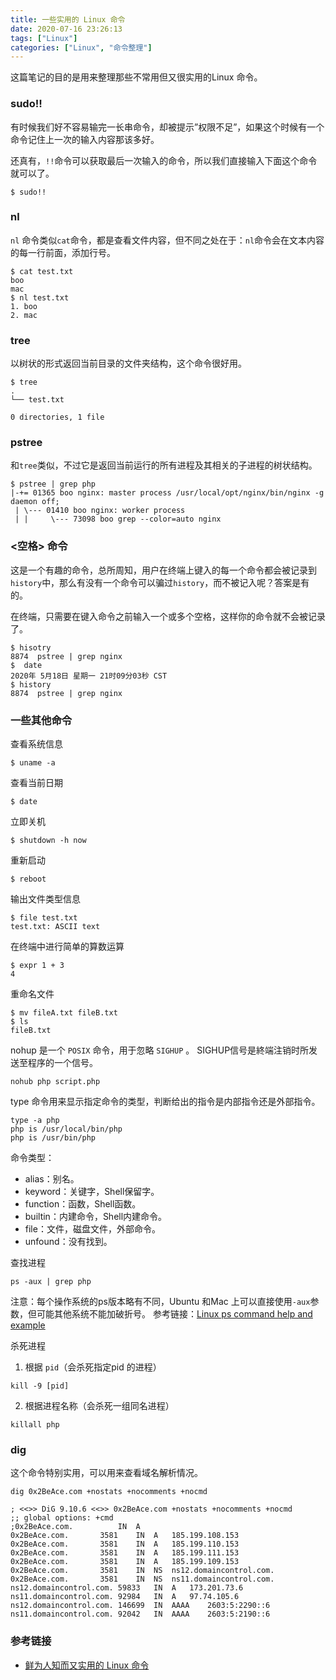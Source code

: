 ```yaml
---
title: 一些实用的 Linux 命令
date: 2020-07-16 23:26:13
tags: ["Linux"]
categories: ["Linux", "命令整理"]
---
```


这篇笔记的目的是用来整理那些不常用但又很实用的Linux 命令。

<!-- more -->

### sudo!!
有时候我们好不容易输完一长串命令，却被提示”权限不足”，如果这个时候有一个命令记住上一次的输入内容那该多好。

还真有，`!!`命令可以获取最后一次输入的命令，所以我们直接输入下面这个命令就可以了。
```
$ sudo!!
```

### nl
`nl` 命令类似`cat`命令，都是查看文件内容，但不同之处在于：`nl`命令会在文本内容的每一行前面，添加行号。

```
$ cat test.txt
boo
mac
$ nl test.txt
1. boo
2. mac
```

### tree
以树状的形式返回当前目录的文件夹结构，这个命令很好用。

```
$ tree 
.
└── test.txt

0 directories, 1 file
```

### pstree
和`tree`类似，不过它是返回当前运行的所有进程及其相关的子进程的树状结构。
```
$ pstree | grep php
|-+= 01365 boo nginx: master process /usr/local/opt/nginx/bin/nginx -g daemon off;
 | \--- 01410 boo nginx: worker process
 | |     \--- 73098 boo grep --color=auto nginx
```

### <空格> 命令
这是一个有趣的命令，总所周知，用户在终端上键入的每一个命令都会被记录到`history`中，那么有没有一个命令可以骗过`history`，而不被记入呢？答案是有的。

在终端，只需要在键入命令之前输入一个或多个空格，这样你的命令就不会被记录了。
```
$ hisotry
8874  pstree | grep nginx
$  date
2020年 5月18日 星期一 21时09分03秒 CST
$ history
8874  pstree | grep nginx
```

### 一些其他命令
查看系统信息
```
$ uname -a 
```

查看当前日期
```
$ date
```

立即关机
```
$ shutdown -h now
```

重新启动
```
$ reboot
```

输出文件类型信息
```
$ file test.txt
test.txt: ASCII text
```

在终端中进行简单的算数运算
```
$ expr 1 + 3
4 
```

重命名文件
```
$ mv fileA.txt fileB.txt
$ ls
fileB.txt
```

nohup 是一个 `POSIX` 命令，用于忽略 `SIGHUP` 。 SIGHUP信号是終端注销时所发送至程序的一个信号。

```
nohub php script.php
```

type 命令用来显示指定命令的类型，判断给出的指令是内部指令还是外部指令。
```
type -a php
php is /usr/local/bin/php
php is /usr/bin/php
```
命令类型：
* alias：别名。
* keyword：关键字，Shell保留字。
* function：函数，Shell函数。
* builtin：内建命令，Shell内建命令。
* file：文件，磁盘文件，外部命令。
* unfound：没有找到。

查找进程

```
ps -aux | grep php
```
注意：每个操作系统的ps版本略有不同，Ubuntu 和Mac 上可以直接使用`-aux`参数，但可能其他系统不能加破折号。
参考链接：[Linux ps command help and example](https://www.computerhope.com/unix/ups.htm)

杀死进程

1. 根据 `pid`（会杀死指定pid 的进程）

```
kill -9 [pid]
```
2. 根据进程名称（会杀死一组同名进程）

```
killall php
```


### dig
这个命令特别实用，可以用来查看域名解析情况。

```
dig 0x2BeAce.com +nostats +nocomments +nocmd

; <<>> DiG 9.10.6 <<>> 0x2BeAce.com +nostats +nocomments +nocmd
;; global options: +cmd
;0x2BeAce.com.			IN	A
0x2BeAce.com.		3581	IN	A	185.199.108.153
0x2BeAce.com.		3581	IN	A	185.199.110.153
0x2BeAce.com.		3581	IN	A	185.199.111.153
0x2BeAce.com.		3581	IN	A	185.199.109.153
0x2BeAce.com.		3581	IN	NS	ns12.domaincontrol.com.
0x2BeAce.com.		3581	IN	NS	ns11.domaincontrol.com.
ns12.domaincontrol.com.	59833	IN	A	173.201.73.6
ns11.domaincontrol.com.	92984	IN	A	97.74.105.6
ns12.domaincontrol.com.	146699	IN	AAAA	2603:5:2290::6
ns11.domaincontrol.com.	92042	IN	AAAA	2603:5:2190::6
```

### 参考链接
* [鲜为人知而又实用的 Linux 命令](https://blog.csdn.net/zhu_xun/article/details/17018799)